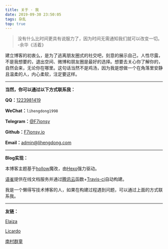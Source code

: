 ```yaml
---
title: 关于 · 我
date: 2019-09-30 23:50:05
tags: 杂乱
top: true
---
```


> 没有什么比时间更具有说服力了，因为时间无需通知我们就可以改变一切。
>                                                                           -余华《活着》

建立博客的初衷么，是为了逃离朋友圈式的社交吧，刻意的展示自己，人性尽露，不是我想要的，退出空间、微博和朋友圈是最好的选择。想要去关心你了解你的，自然会来，无论你在哪里。这句话当然不是鸡汤，因为我是想做一个在角落里安静且温柔的人，内心柔软，注定要这样。

------

**当然，你可以通过以下方式联系我：**

**QQ：**[1223981419](http://wpa.qq.com/msgrd?v=3&uin=1223981419&site=qq&menu=yes "1223981419")

 **WeChat：**`lihengdong1998`

  **Telegram：**[@F7ionsy](https://t.me/F7ionsy "@F7ionsy")

  **Github：**[F7ionsy.io](https://github.com/F7ionsy "Github")

  **Email：**[admin@lihengdong.com](mailto:admin@lihengdong.com "admin@lihengdong.com")

------

 **Blog实现：**

 本博客主题基于[hollow](https://github.com/zchen9/hexo-theme-hollow)魔改，由[Hexo](https://hexo.io/zh-cn/)强力驱动。

[语雀](https://www.yuque.com/)提供在线文档服务并通过[腾讯云](https://cloud.tencent.com/)函数+[Travis-ci](https://travis-ci.org/)自动构建。

我是一个懒得写技术博客的人，如果在构建过程遇到问题，可以通过上面的方式联系我。

------

 **友链：**

[Elaiza](https://elaiza.pro)

[Licardo](https://licardo.cn/)

[南村群童](https://bo233.top/)